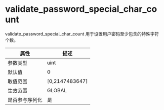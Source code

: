 validate_password_special_char_count 
=========================================================

validate_password_special_char_count 用于设置用户密码至少包含的特殊字符个数。


| **属性**  |      **描述**      |
|---------|------------------|
| 参数类型    | uint             |
| 默认值     | 0                |
| 取值范围    | \[0,2147483647\] |
| 生效范围    | GLOBAL           |
| 是否参与序列化 | 是                |


